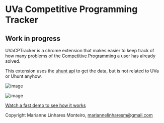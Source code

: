# UVa Competitive Programming Tracker

## Work in progress

UVaCPTracker is a chrome extension that makes easier to keep track of how many
problems of the [Competitive Programming](http://cpbook.net/) a user has
already solved.

This extension uses the [uhunt api](http://uhunt.felix-halim.net/api) to get
the data, but is not related to UVa or Uhunt anyhow.

![image](https://github.com/mari-linhares/UVaCPTracker/blob/master/images/image1.png)

![image](https://github.com/mari-linhares/UVaCPTracker/blob/master/images/image2.png)

[Watch a fast demo to see how it works](https://www.youtube.com/watch?v=W06KaCY0qbU)


Copyright Marianne Linhares Monteiro, mariannelinharesm@gmail.com
